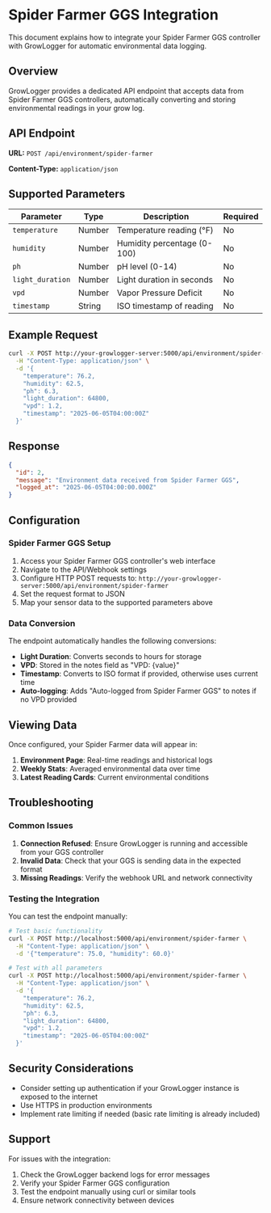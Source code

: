 # Spider Farmer GGS Integration

This document explains how to integrate your Spider Farmer GGS controller with GrowLogger for automatic environmental data logging.

## Overview

GrowLogger provides a dedicated API endpoint that accepts data from Spider Farmer GGS controllers, automatically converting and storing environmental readings in your grow log.

## API Endpoint

**URL:** `POST /api/environment/spider-farmer`

**Content-Type:** `application/json`

## Supported Parameters

| Parameter | Type | Description | Required |
|-----------|------|-------------|----------|
| `temperature` | Number | Temperature reading (°F) | No |
| `humidity` | Number | Humidity percentage (0-100) | No |
| `ph` | Number | pH level (0-14) | No |
| `light_duration` | Number | Light duration in seconds | No |
| `vpd` | Number | Vapor Pressure Deficit | No |
| `timestamp` | String | ISO timestamp of reading | No |

## Example Request

```bash
curl -X POST http://your-growlogger-server:5000/api/environment/spider-farmer \
  -H "Content-Type: application/json" \
  -d '{
    "temperature": 76.2,
    "humidity": 62.5,
    "ph": 6.3,
    "light_duration": 64800,
    "vpd": 1.2,
    "timestamp": "2025-06-05T04:00:00Z"
  }'
```

## Response

```json
{
  "id": 2,
  "message": "Environment data received from Spider Farmer GGS",
  "logged_at": "2025-06-05T04:00:00.000Z"
}
```

## Configuration

### Spider Farmer GGS Setup

1. Access your Spider Farmer GGS controller's web interface
2. Navigate to the API/Webhook settings
3. Configure HTTP POST requests to: `http://your-growlogger-server:5000/api/environment/spider-farmer`
4. Set the request format to JSON
5. Map your sensor data to the supported parameters above

### Data Conversion

The endpoint automatically handles the following conversions:

- **Light Duration**: Converts seconds to hours for storage
- **VPD**: Stored in the notes field as "VPD: {value}"
- **Timestamp**: Converts to ISO format if provided, otherwise uses current time
- **Auto-logging**: Adds "Auto-logged from Spider Farmer GGS" to notes if no VPD provided

## Viewing Data

Once configured, your Spider Farmer data will appear in:

1. **Environment Page**: Real-time readings and historical logs
2. **Weekly Stats**: Averaged environmental data over time
3. **Latest Reading Cards**: Current environmental conditions

## Troubleshooting

### Common Issues

1. **Connection Refused**: Ensure GrowLogger is running and accessible from your GGS controller
2. **Invalid Data**: Check that your GGS is sending data in the expected format
3. **Missing Readings**: Verify the webhook URL and network connectivity

### Testing the Integration

You can test the endpoint manually:

```bash
# Test basic functionality
curl -X POST http://localhost:5000/api/environment/spider-farmer \
  -H "Content-Type: application/json" \
  -d '{"temperature": 75.0, "humidity": 60.0}'

# Test with all parameters
curl -X POST http://localhost:5000/api/environment/spider-farmer \
  -H "Content-Type: application/json" \
  -d '{
    "temperature": 76.2,
    "humidity": 62.5,
    "ph": 6.3,
    "light_duration": 64800,
    "vpd": 1.2,
    "timestamp": "2025-06-05T04:00:00Z"
  }'
```

## Security Considerations

- Consider setting up authentication if your GrowLogger instance is exposed to the internet
- Use HTTPS in production environments
- Implement rate limiting if needed (basic rate limiting is already included)

## Support

For issues with the integration:

1. Check the GrowLogger backend logs for error messages
2. Verify your Spider Farmer GGS configuration
3. Test the endpoint manually using curl or similar tools
4. Ensure network connectivity between devices 